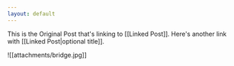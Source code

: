 ```yaml
---
layout: default
---
```


This is the Original Post that's linking to [[Linked Post]].
Here's another link with [[Linked Post|optional title]].

![[attachments/bridge.jpg]]
